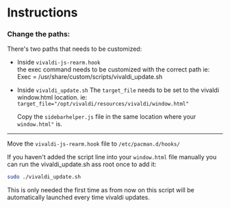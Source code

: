 # Instructions
### Change the paths:

There's two paths that needs to be customized:
* Inside `vivaldi-js-rearm.hook`  
  the exec command needs to be customized with the correct path
  ie: Exec = /usr/share/custom/scripts/vivaldi_update.sh

* Inside `vivaldi_update.sh`
The `target_file` needs to be set to the vivaldi window.html location.
ie: `target_file="/opt/vivaldi/resources/vivaldi/window.html"`

  Copy the `sidebarhelper.js` file in the same location where your `window.html"` is.
---
Move the `vivaldi-js-rearm.hook` file to `/etc/pacman.d/hooks/`

If you haven't added the script line into your `window.html` file manually you can run the vivaldi_update.sh ass root once to add it:

```bash
sudo ./vivaldi_update.sh
```

This is only needed the first time as from now on this script will be automatically launched every time vivaldi updates.